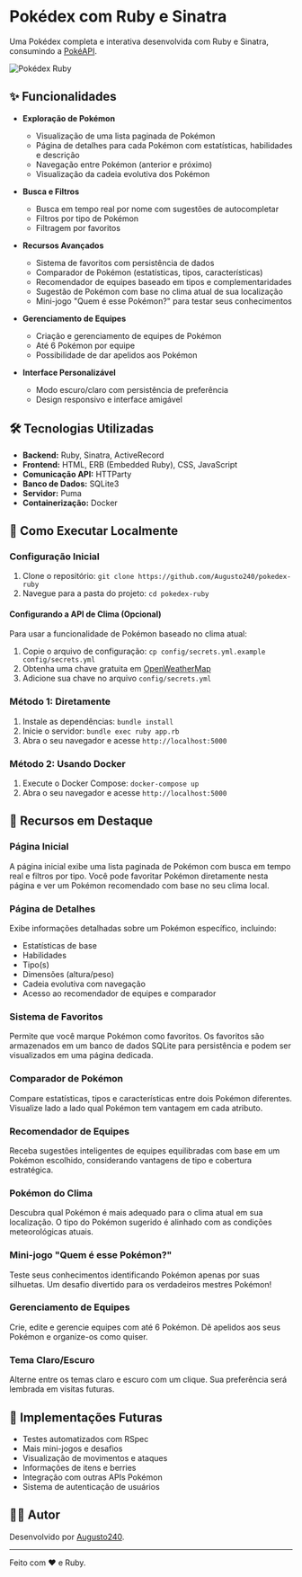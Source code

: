 # Pokédex com Ruby e Sinatra

Uma Pokédex completa e interativa desenvolvida com Ruby e Sinatra, consumindo a [PokéAPI](https://pokeapi.co/).

![Pokédex Ruby](https://user-images.githubusercontent.com/Augusto240/pokedex-ruby/main/screenshots/pokedex.png)

## ✨ Funcionalidades

- **Exploração de Pokémon**
  - Visualização de uma lista paginada de Pokémon
  - Página de detalhes para cada Pokémon com estatísticas, habilidades e descrição
  - Navegação entre Pokémon (anterior e próximo)
  - Visualização da cadeia evolutiva dos Pokémon
  
- **Busca e Filtros**
  - Busca em tempo real por nome com sugestões de autocompletar
  - Filtros por tipo de Pokémon
  - Filtragem por favoritos
  
- **Recursos Avançados**
  - Sistema de favoritos com persistência de dados
  - Comparador de Pokémon (estatísticas, tipos, características)
  - Recomendador de equipes baseado em tipos e complementaridades
  - Sugestão de Pokémon com base no clima atual de sua localização
  - Mini-jogo "Quem é esse Pokémon?" para testar seus conhecimentos

- **Gerenciamento de Equipes**
  - Criação e gerenciamento de equipes de Pokémon
  - Até 6 Pokémon por equipe
  - Possibilidade de dar apelidos aos Pokémon
  
- **Interface Personalizável**
  - Modo escuro/claro com persistência de preferência
  - Design responsivo e interface amigável

## 🛠️ Tecnologias Utilizadas

- **Backend:** Ruby, Sinatra, ActiveRecord
- **Frontend:** HTML, ERB (Embedded Ruby), CSS, JavaScript
- **Comunicação API:** HTTParty
- **Banco de Dados:** SQLite3
- **Servidor:** Puma
- **Containerização:** Docker

## 🚀 Como Executar Localmente

### Configuração Inicial

1. Clone o repositório: `git clone https://github.com/Augusto240/pokedex-ruby`
2. Navegue para a pasta do projeto: `cd pokedex-ruby`

#### Configurando a API de Clima (Opcional)
Para usar a funcionalidade de Pokémon baseado no clima atual:
1. Copie o arquivo de configuração: `cp config/secrets.yml.example config/secrets.yml`
2. Obtenha uma chave gratuita em [OpenWeatherMap](https://openweathermap.org/api)
3. Adicione sua chave no arquivo `config/secrets.yml`

### Método 1: Diretamente

1. Instale as dependências: `bundle install`
2. Inicie o servidor: `bundle exec ruby app.rb`
3. Abra o seu navegador e acesse `http://localhost:5000`

### Método 2: Usando Docker

1. Execute o Docker Compose: `docker-compose up`
2. Abra o seu navegador e acesse `http://localhost:5000`

## 🌟 Recursos em Destaque

### Página Inicial
A página inicial exibe uma lista paginada de Pokémon com busca em tempo real e filtros por tipo. Você pode favoritar Pokémon diretamente nesta página e ver um Pokémon recomendado com base no seu clima local.

### Página de Detalhes
Exibe informações detalhadas sobre um Pokémon específico, incluindo:
- Estatísticas de base
- Habilidades
- Tipo(s)
- Dimensões (altura/peso)
- Cadeia evolutiva com navegação
- Acesso ao recomendador de equipes e comparador

### Sistema de Favoritos
Permite que você marque Pokémon como favoritos. Os favoritos são armazenados em um banco de dados SQLite para persistência e podem ser visualizados em uma página dedicada.

### Comparador de Pokémon
Compare estatísticas, tipos e características entre dois Pokémon diferentes. Visualize lado a lado qual Pokémon tem vantagem em cada atributo.

### Recomendador de Equipes
Receba sugestões inteligentes de equipes equilibradas com base em um Pokémon escolhido, considerando vantagens de tipo e cobertura estratégica.

### Pokémon do Clima
Descubra qual Pokémon é mais adequado para o clima atual em sua localização. O tipo do Pokémon sugerido é alinhado com as condições meteorológicas atuais.

### Mini-jogo "Quem é esse Pokémon?"
Teste seus conhecimentos identificando Pokémon apenas por suas silhuetas. Um desafio divertido para os verdadeiros mestres Pokémon!

### Gerenciamento de Equipes
Crie, edite e gerencie equipes com até 6 Pokémon. Dê apelidos aos seus Pokémon e organize-os como quiser.

### Tema Claro/Escuro
Alterne entre os temas claro e escuro com um clique. Sua preferência será lembrada em visitas futuras.

## 🚧 Implementações Futuras

- Testes automatizados com RSpec
- Mais mini-jogos e desafios
- Visualização de movimentos e ataques
- Informações de itens e berries
- Integração com outras APIs Pokémon
- Sistema de autenticação de usuários

## 👨‍💻 Autor

Desenvolvido por [Augusto240](https://github.com/Augusto240).

---

Feito com ❤️ e Ruby.